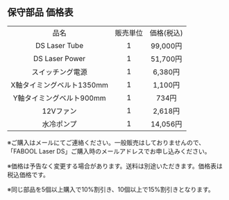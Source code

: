 ## 保守部品 価格表

<table class="packing-list" style="text-align:center;width:100%;">
    <tbody>
        <tr>
            <td>品名</td>
            <td>販売単位</td>
            <td>価格(税込)</td>
        </tr>
        <tr>
            <td>DS Laser Tube</td>
            <td>1</td>
            <td>99,000円</td>
        </tr>
        <tr>
            <td>DS Laser Power</td>
            <td>1</td>
            <td>51,700円</td>
        </tr>
        <tr>
            <td>スイッチング電源</td>
            <td>1</td>
            <td>6,380円</td>
        </tr>
        <tr>
            <td>X軸タイミングベルト1350mm</td>
            <td>1</td>
            <td>1,100円</td>
        </tr>
        <tr>
            <td>Y軸タイミングベルト900mm</td>
            <td>1</td>
            <td>734円</td>
        </tr>
        <tr>
            <td>12Vファン</td>
            <td>1</td>
            <td>2,618円</td>
        </tr>
        <tr>
            <td>水冷ポンプ</td>
            <td>1</td>
            <td>14,056円</td>
        </tr>
    </tbody>
</table>

※ご購入はメールにてご連絡ください。一般販売はしておりませんので、「FABOOL Laser DS」ご購入時のメールアドレスでお申し込みください。

※価格は予告なく変更する場合があります。送料は別途いただきます。価格表は税込価格です。

※同じ部品を5個以上購入で10%割引き、10個以上で15%割引きとなります。
